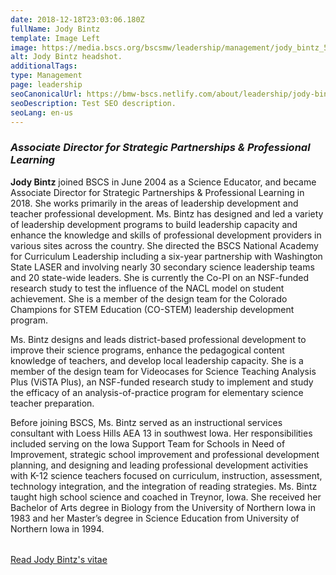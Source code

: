 ```yaml
---
date: 2018-12-18T23:03:06.180Z
fullName: Jody Bintz
template: Image Left
image: https://media.bscs.org/bscsmw/leadership/management/jody_bintz_5x7.jpg
alt: Jody Bintz headshot.
additionalTags:
type: Management
page: leadership
seoCanonicalUrl: https://bmw-bscs.netlify.com/about/leadership/jody-bintz
seoDescription: Test SEO description.
seoLang: en-us
---
```


### *Associate Director for Strategic Partnerships & Professional Learning*

**Jody Bintz** joined BSCS in June 2004 as a Science Educator, and became Associate Director for Strategic Partnerships & Professional Learning in 2018. She works primarily in the areas of leadership development and teacher professional development. Ms. Bintz has designed and led a variety of leadership development programs to build leadership capacity and enhance the knowledge and skills of professional development providers in various sites across the country. She directed the BSCS National Academy for Curriculum Leadership including a six-year partnership with Washington State LASER and involving nearly 30 secondary science leadership teams and 20 state-wide leaders. She is currently the Co-PI on an NSF-funded research study to test the influence of the NACL model on student achievement. She is a member of the design team for the Colorado Champions for STEM Education (CO-STEM) leadership development program.

Ms. Bintz designs and leads district-based professional development to improve their science programs, enhance the pedagogical content knowledge of teachers, and develop local leadership capacity. She is a member of the design team for Videocases for Science Teaching Analysis Plus (ViSTA Plus), an NSF-funded research study to implement and study the efficacy of an analysis-of-practice program for elementary science teacher preparation.

<p style="margin-bottom: 2rem;">Before joining BSCS, Ms. Bintz served as an instructional services consultant with Loess Hills AEA 13 in southwest Iowa. Her responsibilities included serving on the Iowa Support Team for Schools in Need of Improvement, strategic school improvement and professional development planning, and designing and leading professional development activities with K-12 science teachers focused on curriculum, instruction, assessment, technology integration, and the integration of reading strategies. Ms. Bintz taught high school science and coached in Treynor, Iowa. She received her Bachelor of Arts degree in Biology from the University of Northern Iowa in 1983 and her Master’s degree in Science Education from University of Northern Iowa in 1994.</p>

<a class="btn btn-outline-secondary" href="https://media.bscs.org/bscsmw/leadership/management/jody_bintz_vitae.pdf" target="_blank" rel="noopener noreferrer">Read Jody Bintz's vitae</a>
